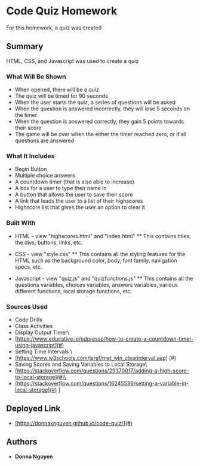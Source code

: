 # Code Quiz Homework

For this homework, a quiz was created

## Summary

HTML, CSS, and Javascript was used to create a quiz

### What Will Be Shown
* When opened, there will be a quiz
* The quiz will be timed for 90 seconds
* When the user starts the quiz, a series of questions will be asked
* When the question is answered incorrectly, they will lose 5 seconds on the timer
* When the question is answered correctly, they gain 5 points towards their score
* The game will be over when the either the timer reached zero, or if all questions are answered 


### What It Includes
* Begin Button
* Multiple choice answers 
* A countdown timer (that is also able to increase)
* A box for a user to type their name in
* A button that allows the user to save their score
* A link that leads the user to a list of their highscores
* Highscore list that gives the user an option to clear it

### Built With

* HTML - view "highscores.html" and "index.html"
** This contains titles, the divs, buttons, links, etc.

* CSS - view "style.css"
** This contains all the styling features for the HTML such as the background color, body, font family, navigation specs, etc.

* Javascript - view "quiz.js" and "quizfunctions.js"
** This contains all the questions variables, choices variables, answers variables, various different functions, local storage functions, etc. 


### Sources Used
* Code Drills
* Class Activities
* Display Output Timer\
* [https://www.educative.io/edpresso/how-to-create-a-countdown-timer-using-javascript](#)
* Setting Time Intervals \
* [https://www.w3schools.com/jsref/met_win_clearinterval.asp] (#)
* Saving Scores and Saving Variables to Local Storage\
* [https://stackoverflow.com/questions/29370017/adding-a-high-score-to-local-storage](#)\
* [https://stackoverflow.com/questions/16245536/setting-a-variable-in-local-storage](#)
]


## Deployed Link

* [https://donnaxnguyen.github.io/code-quiz/](#)


## Authors

* **Donna Nguyen** 
